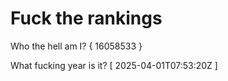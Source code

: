 # Fuck the rankings

Who the hell am I?
{ 16058533 }

What fucking year is it?
[ 2025-04-01T07:53:20Z ]
